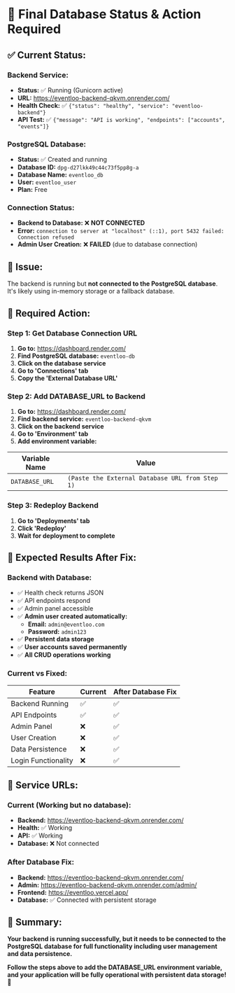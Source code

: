 # 🎯 **Final Database Status & Action Required**

## ✅ **Current Status:**

### **Backend Service:**
- **Status:** ✅ Running (Gunicorn active)
- **URL:** https://eventloo-backend-qkvm.onrender.com/
- **Health Check:** ✅ `{"status": "healthy", "service": "eventloo-backend"}`
- **API Test:** ✅ `{"message": "API is working", "endpoints": ["accounts", "events"]}`

### **PostgreSQL Database:**
- **Status:** ✅ Created and running
- **Database ID:** `dpg-d27lkk49c44c73f5pp8g-a`
- **Database Name:** `eventloo_db`
- **User:** `eventloo_user`
- **Plan:** Free

### **Connection Status:**
- **Backend to Database:** ❌ **NOT CONNECTED**
- **Error:** `connection to server at "localhost" (::1), port 5432 failed: Connection refused`
- **Admin User Creation:** ❌ **FAILED** (due to database connection)

## 🚨 **Issue:**
The backend is running but **not connected to the PostgreSQL database**. It's likely using in-memory storage or a fallback database.

## 🔧 **Required Action:**

### **Step 1: Get Database Connection URL**
1. **Go to:** https://dashboard.render.com/
2. **Find PostgreSQL database:** `eventloo-db`
3. **Click on the database service**
4. **Go to 'Connections' tab**
5. **Copy the 'External Database URL'**

### **Step 2: Add DATABASE_URL to Backend**
1. **Go to:** https://dashboard.render.com/
2. **Find backend service:** `eventloo-backend-qkvm`
3. **Click on the backend service**
4. **Go to 'Environment' tab**
5. **Add environment variable:**

| Variable Name | Value |
|---------------|-------|
| `DATABASE_URL` | `(Paste the External Database URL from Step 1)` |

### **Step 3: Redeploy Backend**
1. **Go to 'Deployments' tab**
2. **Click 'Redeploy'**
3. **Wait for deployment to complete**

## 🎯 **Expected Results After Fix:**

### **Backend with Database:**
- ✅ Health check returns JSON
- ✅ API endpoints respond
- ✅ Admin panel accessible
- ✅ **Admin user created automatically:**
  - **Email:** `admin@eventloo.com`
  - **Password:** `admin123`
- ✅ **Persistent data storage**
- ✅ **User accounts saved permanently**
- ✅ **All CRUD operations working**

### **Current vs Fixed:**

| Feature | Current | After Database Fix |
|---------|---------|-------------------|
| Backend Running | ✅ | ✅ |
| API Endpoints | ✅ | ✅ |
| Admin Panel | ❌ | ✅ |
| User Creation | ❌ | ✅ |
| Data Persistence | ❌ | ✅ |
| Login Functionality | ❌ | ✅ |

## 🔗 **Service URLs:**

### **Current (Working but no database):**
- **Backend:** https://eventloo-backend-qkvm.onrender.com/
- **Health:** ✅ Working
- **API:** ✅ Working
- **Database:** ❌ Not connected

### **After Database Fix:**
- **Backend:** https://eventloo-backend-qkvm.onrender.com/
- **Admin:** https://eventloo-backend-qkvm.onrender.com/admin/
- **Frontend:** https://eventloo.vercel.app/
- **Database:** ✅ Connected with persistent storage

## 🎉 **Summary:**

**Your backend is running successfully, but it needs to be connected to the PostgreSQL database for full functionality including user management and data persistence.**

**Follow the steps above to add the DATABASE_URL environment variable, and your application will be fully operational with persistent data storage!** 🚀 